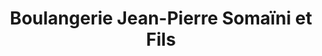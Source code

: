 ---
title: "Boulangerie Jean-Pierre Somaïni et Fils"
url: /roquebilliere/boulangerie-jean-pierre-somaini-et-fils/
shop: boulangerie
---